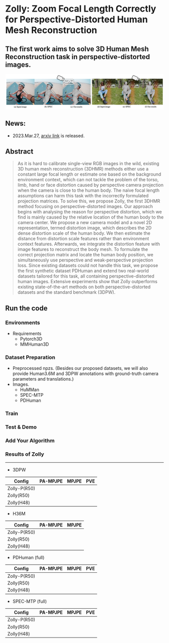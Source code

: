 # Zolly: Zoom Focal Length Correctly for Perspective-Distorted Human Mesh Reconstruction

## The first work aims to solve 3D Human Mesh Reconstruction task in **perspective-distorted images**. 
![teaser](assets/teaser.png)
<!-- ![sota](assets/demo_sota.jpg) -->


## News:
* 2023.Mar.27, [arxiv link](https://arxiv.org/abs/2303.13796) is released.


## Abstract
>As it is hard to calibrate single-view RGB images in the wild, existing 3D human mesh reconstruction (3DHMR) methods either use a constant large focal length or estimate one based on the background environment context, which can not tackle the problem of the torso, limb, hand or face distortion caused by perspective camera projection when the camera is close to the human body. The naive focal length assumptions can harm this task with the incorrectly formulated projection matrices. To solve this, we propose Zolly, the first 3DHMR method focusing on perspective-distorted images. Our approach begins with analysing the reason for perspective distortion, which we find is mainly caused by the relative location of the human body to the camera center. We propose a new camera model and a novel 2D representation, termed distortion image, which describes the 2D dense distortion scale of the human body. We then estimate the distance from distortion scale features rather than environment context features. Afterwards, we integrate the distortion feature with image features to reconstruct the body mesh. To formulate the correct projection matrix and locate the human body position, we simultaneously use perspective and weak-perspective projection loss. Since existing datasets could not handle this task, we propose the first synthetic dataset PDHuman and extend two real-world datasets tailored for this task, all containing perspective-distorted human images. Extensive experiments show that Zolly outperforms existing state-of-the-art methods on both perspective-distorted datasets and the standard benchmark (3DPW).

## Run the code
### Environments
- Requirements
    - Pytorch3D
    - MMHuman3D
### Dataset Preparation
- Preprocessed npzs.
(Besides our proposed datasets, we will also provide Human3.6M and 3DPW annotations with ground-truth camera parameters and translations.)
- Images.
    - HuMMan
    - SPEC-MTP
    - PDHuman
### Train

### Test & Demo

### Add Your Algorithm


### Results of Zolly
---


- 3DPW

| Config       | PA-MPJPE | MPJPE | PVE |
| ------------ | -------- | ----- | --- |
| Zolly-P(R50) |          |       |     |
| Zolly(R50)   |          |       |     |
| Zolly(H48)   |          |       |     |

<!-- ![demo_3dpw](assets/demo_3dpw.jpg) -->

- H36M

| Config       | PA-MPJPE | MPJPE |
| ------------ | -------- | ----- |
| Zolly-P(R50) |          |       |
| Zolly(R50)   |          |       |
| Zolly(H48)   |          |       |

<!-- ![demo_h36m](assets/demo_h36m.jpg) -->

- PDHuman (full)

| Config       | PA-MPJPE | MPJPE | PVE |
| ------------ | -------- | ----- | --- |
| Zolly-P(R50) |          |       |     |
| Zolly(R50)   |          |       |     |
| Zolly(H48)   |          |       |     |


- SPEC-MTP (full)

| Config       | PA-MPJPE | MPJPE | PVE |
| ------------ | -------- | ----- | --- |
| Zolly-P(R50) |          |       |     |
| Zolly(R50)   |          |       |     |
| Zolly(H48)   |          |       |     |

<!-- ![demo_specmtp](assets/demo_specmtp.jpg) -->

<!-- - Web -->

<!-- ![teaser](assets/demo_web.jpg) -->
